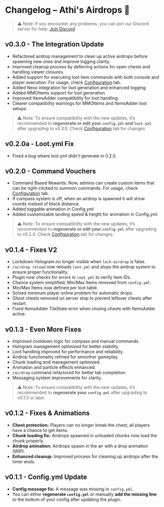 # Changelog – Athi's Airdrops 📜

> ⚠️ Note: If you encounter any problems, you can join our Discord server for help: [Join Discord](https://discord.com/invite/PVVDJ7YE7b)

## v0.3.0 - The Integration Update
- Refactored airdrop management to clean up active airdrops before spawning new ones and improve logging clarity.  
- Improved cleanup process by deferring actions for open chests and handling viewer closures.  
- Added support for executing loot item commands with both console and player execution. For usage, check [Configuration](configuration.md) tab. 
- Added Nexo integration for loot generation and enhanced logging.  
- Added MMOItems support for loot generation.  
- Improved ItemsAdder compatibility for loot handling.  
- Clearer compatibility warnings for MMOItems and ItemsAdder loot setups.  

> ⚠️ Note: To ensure compatibility with the new updates, it’s recommended to **regenerate or edit your `config.yml` and `loot.yml`** after upgrading to v0.3.0. Check [Configuration](configuration.md) tab for changes.

## v0.2.0a - Loot.yml Fix
- Fixed a bug where loot.yml didn't generate in 0.2.0.

## v0.2.0 - Command Vouchers
- Command Based Rewards:
Now, admins can create custom items that can be right-clicked to summon commands. For usage, check [Configuration](configuration.md) tab.
- If compass system is off, when an airdrop is spawned it will show coords instead of block distance.
- Added toggable animation in Config.yml
- Added customizable landing speed & height for animation in Config.yml

> ⚠️ Note: To ensure compatibility with the new updates, it’s recommended to **regenerate or edit your `config.yml`** after upgrading to v0.2.0. Check [Configuration](configuration.md) tab for changes.

## v0.1.4 - Fixes V2
- Lockdown Hologram no longer visible when `lock-airdrop` is false.  
- `/airdrop reload` now reloads `loot.yml` and stops the airdrop system to ensure proper functionality.  
- Plugin now checks for errors in `loot.yml` to verify item IDs.  
- Chance system simplified; Min/Max Items removed from `config.yml`.  
- Min/Max Items now defined per loot table.  
- Solved minimum player online problem for automatic drops.  
- Ghost chests removed on server stop to prevent leftover chests after restart.  
- Fixed ItemsAdder TileState error when closing chests with ItemsAdder active.

## v0.1.3 - Even More Fixes
- Improved cooldown logic for compass and manual commands.  
- Hologram management optimized for better stability.  
- Loot handling improved for performance and reliability.  
- Airdrop functionality refined for smoother gameplay.  
- Chunk loading and management optimized.  
- Animation and particle effects enhanced.  
- `/airdrop` command refactored for better tab completion.  
- Messaging system improvements for clarity.

> ⚠️ Note: To ensure compatibility with the new updates, it’s recommended to **regenerate your `config.yml`** after upgrading to v0.1.3 or later.

## v0.1.2 - Fixes & Animations
- **Chest protection:** Players can no longer break the chest; all players have a chance to get items.  
- **Chunk loading fix:** Airdrops spawned in unloaded chunks now load the chunk properly.  
- **Airdrop animation:** Airdrops spawn in the air with a drop animation (WIP).  
- **Enhanced cleanup:** Improved process for cleaning up airdrops after the timer ends.

## v0.1.1 - Config.yml Update
- **Config message fix:** A message was missing in `config.yml`.  
- You can either **regenerate `config.yml`** or manually **add the missing line** to the bottom of your config after updating the plugin.